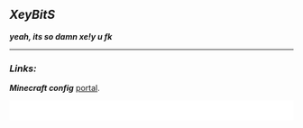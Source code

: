 ## ***XeyBitS***
***yeah, its so damn xe!y u fk***

----

### ***Links:*** <br>
***Minecraft config*** [portal](minecraft/MINECRAFT.md).

<div>
  <img width="max" src="assets/flow.svg">
</div>
